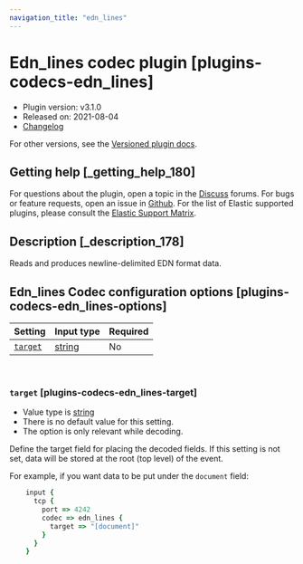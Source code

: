 ```yaml
---
navigation_title: "edn_lines"
---
```


# Edn_lines codec plugin [plugins-codecs-edn_lines]


* Plugin version: v3.1.0
* Released on: 2021-08-04
* [Changelog](https://github.com/logstash-plugins/logstash-codec-edn_lines/blob/v3.1.0/CHANGELOG.md)

For other versions, see the [Versioned plugin docs](https://www.elastic.co/guide/en/logstash-versioned-plugins/current/codec-edn_lines-index.md).

## Getting help [_getting_help_180]

For questions about the plugin, open a topic in the [Discuss](http://discuss.elastic.co) forums. For bugs or feature requests, open an issue in [Github](https://github.com/logstash-plugins/logstash-codec-edn_lines). For the list of Elastic supported plugins, please consult the [Elastic Support Matrix](https://www.elastic.co/support/matrix#logstash_plugins).


## Description [_description_178]

Reads and produces newline-delimited EDN format data.


## Edn_lines Codec configuration options [plugins-codecs-edn_lines-options]

| Setting | Input type | Required |
| --- | --- | --- |
| [`target`](plugins-codecs-edn_lines.md#plugins-codecs-edn_lines-target) | [string](introduction.md#string) | No |

 

### `target` [plugins-codecs-edn_lines-target]

* Value type is [string](introduction.md#string)
* There is no default value for this setting.
* The option is only relevant while decoding.

Define the target field for placing the decoded fields. If this setting is not set, data will be stored at the root (top level) of the event.

For example, if you want data to be put under the `document` field:

```ruby
    input {
      tcp {
        port => 4242
        codec => edn_lines {
          target => "[document]"
        }
      }
    }
```



